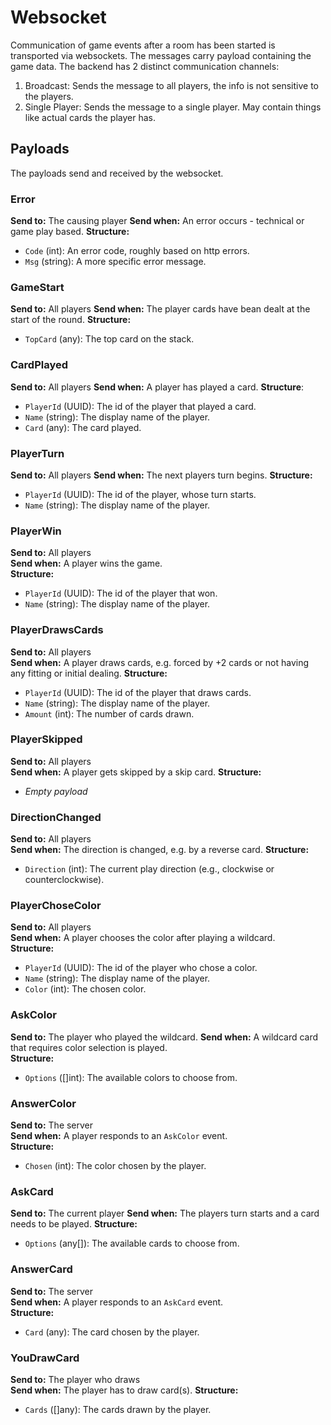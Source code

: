 # Websocket
Communication of game events after a room has been started is transported via websockets.
The messages carry payload containing the game data.
The backend has 2 distinct communication channels:
1. Broadcast: Sends the message to all players, the info is not sensitive to the players.
1. Single Player: Sends the message to a single player. May contain things like actual cards the player has.

## Payloads
The payloads send and received by the websocket. 

### Error
**Send to:**  The causing player
**Send when:** An error occurs - technical or game play based.
**Structure:** 
- `Code` (int): An error code, roughly based on http errors.
- `Msg` (string): A more specific error message.
### GameStart
**Send to:** All players
**Send when:** The player cards have bean dealt at the start of the round.
**Structure:** 
- `TopCard` (any): The top card on the stack.
### CardPlayed
**Send to:** All players
**Send when:** A player has played a card.
**Structure**:
- `PlayerId` (UUID): The id of the player that played a card.
- `Name` (string): The display name of the player.
- `Card` (any): The card played.
### PlayerTurn
**Send to:** All players
**Send when:** The next players turn begins.
**Structure:**
- `PlayerId` (UUID): The id of the player, whose turn starts.
- `Name` (string): The display name of the player.
### PlayerWin
**Send to:** All players  
**Send when:** A player wins the game.  
**Structure:**  
- `PlayerId` (UUID): The id of the player that won.  
- `Name` (string): The display name of the player.  

### PlayerDrawsCards
**Send to:** All players  
**Send when:** A player draws cards, e.g. forced by +2 cards or not having any fitting or initial dealing. 
**Structure:**  
- `PlayerId` (UUID): The id of the player that draws cards.
- `Name` (string): The display name of the player.
- `Amount` (int): The number of cards drawn.

### PlayerSkipped
**Send to:** All players  
**Send when:** A player gets skipped by a skip card.
**Structure:**  
- *Empty payload*  

### DirectionChanged
**Send to:** All players  
**Send when:** The direction is changed, e.g. by a reverse card. 
**Structure:**  
- `Direction` (int): The current play direction (e.g., clockwise or counterclockwise).  

### PlayerChoseColor
**Send to:** All players  
**Send when:** A player chooses the color after playing a wildcard.  
**Structure:**  
- `PlayerId` (UUID): The id of the player who chose a color.  
- `Name` (string): The display name of the player.  
- `Color` (int): The chosen color.

### AskColor
**Send to:** The player who played the wildcard.
**Send when:** A wildcard card that requires color selection is played.  
**Structure:**  
- `Options` ([]int): The available colors to choose from.  

### AnswerColor
**Send to:** The server  
**Send when:** A player responds to an `AskColor` event.  
**Structure:**  
- `Chosen` (int): The color chosen by the player.  

### AskCard
**Send to:** The current player
**Send when:** The players turn starts and a card needs to be played.
**Structure:**  
- `Options` (any[]): The available cards to choose from.  

### AnswerCard
**Send to:** The server  
**Send when:** A player responds to an `AskCard` event.  
**Structure:**  
- `Card` (any): The card chosen by the player.  

### YouDrawCard
**Send to:** The player who draws  
**Send when:** The player has to draw card(s).
**Structure:**  
- `Cards` ([]any): The cards drawn by the player.  

